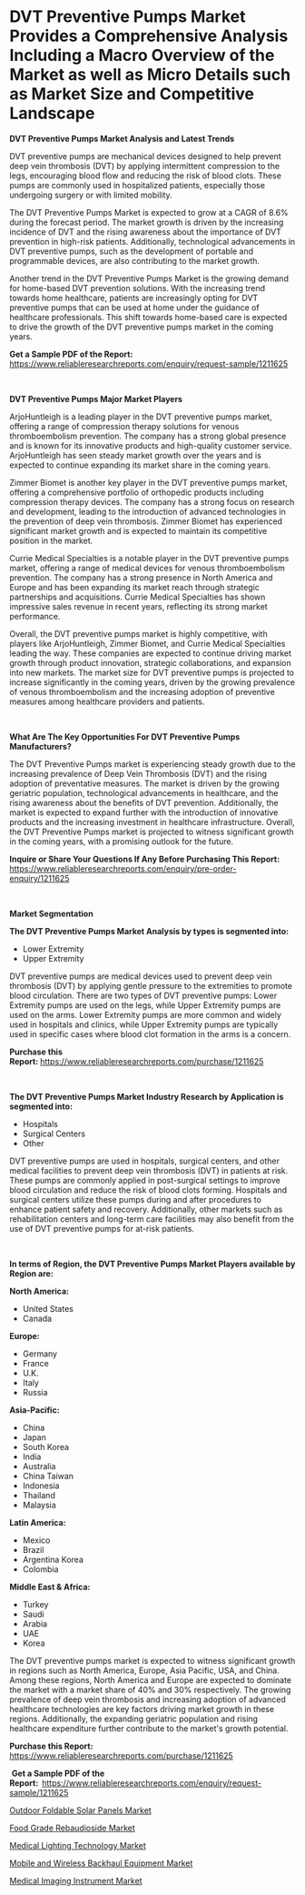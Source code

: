<p><h1>DVT Preventive Pumps Market Provides a Comprehensive Analysis Including a Macro Overview of the Market as well as Micro Details such as Market Size and Competitive Landscape</h1></p><p><strong>DVT Preventive Pumps Market Analysis and Latest Trends</strong></p>
<p><p>DVT preventive pumps are mechanical devices designed to help prevent deep vein thrombosis (DVT) by applying intermittent compression to the legs, encouraging blood flow and reducing the risk of blood clots. These pumps are commonly used in hospitalized patients, especially those undergoing surgery or with limited mobility.</p><p>The DVT Preventive Pumps Market is expected to grow at a CAGR of 8.6% during the forecast period. The market growth is driven by the increasing incidence of DVT and the rising awareness about the importance of DVT prevention in high-risk patients. Additionally, technological advancements in DVT preventive pumps, such as the development of portable and programmable devices, are also contributing to the market growth.</p><p>Another trend in the DVT Preventive Pumps Market is the growing demand for home-based DVT prevention solutions. With the increasing trend towards home healthcare, patients are increasingly opting for DVT preventive pumps that can be used at home under the guidance of healthcare professionals. This shift towards home-based care is expected to drive the growth of the DVT preventive pumps market in the coming years.</p></p>
<p><strong>Get a Sample PDF of the Report:&nbsp;</strong> <a href="https://www.reliableresearchreports.com/enquiry/request-sample/1211625">https://www.reliableresearchreports.com/enquiry/request-sample/1211625</a></p>
<p>&nbsp;</p>
<p><strong>DVT Preventive Pumps Major Market Players</strong></p>
<p><p>ArjoHuntleigh is a leading player in the DVT preventive pumps market, offering a range of compression therapy solutions for venous thromboembolism prevention. The company has a strong global presence and is known for its innovative products and high-quality customer service. ArjoHuntleigh has seen steady market growth over the years and is expected to continue expanding its market share in the coming years.</p><p>Zimmer Biomet is another key player in the DVT preventive pumps market, offering a comprehensive portfolio of orthopedic products including compression therapy devices. The company has a strong focus on research and development, leading to the introduction of advanced technologies in the prevention of deep vein thrombosis. Zimmer Biomet has experienced significant market growth and is expected to maintain its competitive position in the market.</p><p>Currie Medical Specialties is a notable player in the DVT preventive pumps market, offering a range of medical devices for venous thromboembolism prevention. The company has a strong presence in North America and Europe and has been expanding its market reach through strategic partnerships and acquisitions. Currie Medical Specialties has shown impressive sales revenue in recent years, reflecting its strong market performance.</p><p>Overall, the DVT preventive pumps market is highly competitive, with players like ArjoHuntleigh, Zimmer Biomet, and Currie Medical Specialties leading the way. These companies are expected to continue driving market growth through product innovation, strategic collaborations, and expansion into new markets. The market size for DVT preventive pumps is projected to increase significantly in the coming years, driven by the growing prevalence of venous thromboembolism and the increasing adoption of preventive measures among healthcare providers and patients.</p></p>
<p>&nbsp;</p>
<p><strong>What Are The Key Opportunities For DVT Preventive Pumps Manufacturers?</strong></p>
<p><p>The DVT Preventive Pumps market is experiencing steady growth due to the increasing prevalence of Deep Vein Thrombosis (DVT) and the rising adoption of preventative measures. The market is driven by the growing geriatric population, technological advancements in healthcare, and the rising awareness about the benefits of DVT prevention. Additionally, the market is expected to expand further with the introduction of innovative products and the increasing investment in healthcare infrastructure. Overall, the DVT Preventive Pumps market is projected to witness significant growth in the coming years, with a promising outlook for the future.</p></p>
<p><strong>Inquire or Share Your Questions If Any Before Purchasing This Report:</strong> <a href="https://www.reliableresearchreports.com/enquiry/pre-order-enquiry/1211625">https://www.reliableresearchreports.com/enquiry/pre-order-enquiry/1211625</a></p>
<p>&nbsp;</p>
<p><strong>Market Segmentation</strong></p>
<p><strong>The DVT Preventive Pumps Market Analysis by types is segmented into:</strong></p>
<p><ul><li>Lower Extremity</li><li>Upper Extremity</li></ul></p>
<p><p>DVT preventive pumps are medical devices used to prevent deep vein thrombosis (DVT) by applying gentle pressure to the extremities to promote blood circulation. There are two types of DVT preventive pumps: Lower Extremity pumps are used on the legs, while Upper Extremity pumps are used on the arms. Lower Extremity pumps are more common and widely used in hospitals and clinics, while Upper Extremity pumps are typically used in specific cases where blood clot formation in the arms is a concern.</p></p>
<p><strong>Purchase this Report:&nbsp;</strong><a href="https://www.reliableresearchreports.com/purchase/1211625">https://www.reliableresearchreports.com/purchase/1211625</a></p>
<p>&nbsp;</p>
<p><strong>The DVT Preventive Pumps Market Industry Research by Application is segmented into:</strong></p>
<p><ul><li>Hospitals</li><li>Surgical Centers</li><li>Other</li></ul></p>
<p><p>DVT preventive pumps are used in hospitals, surgical centers, and other medical facilities to prevent deep vein thrombosis (DVT) in patients at risk. These pumps are commonly applied in post-surgical settings to improve blood circulation and reduce the risk of blood clots forming. Hospitals and surgical centers utilize these pumps during and after procedures to enhance patient safety and recovery. Additionally, other markets such as rehabilitation centers and long-term care facilities may also benefit from the use of DVT preventive pumps for at-risk patients.</p></p>
<p>&nbsp;</p>
<p><strong>In terms of Region, the DVT Preventive Pumps Market Players available by Region are:</strong></p>
<p>
    <p> <strong> North America: </strong>
        <ul>
            <li>United States</li>
            <li>Canada</li>
        </ul>
        </p> 
    <p> <strong> Europe: </strong>
        <ul>
            <li>Germany</li>
            <li>France</li>
            <li>U.K.</li>
            <li>Italy</li>
            <li>Russia</li>
        </ul>
        </p> 
    <p> <strong> Asia-Pacific: </strong>
        <ul>
            <li>China</li>
            <li>Japan</li>
            <li>South Korea</li>
            <li>India</li>
            <li>Australia</li>
            <li>China Taiwan</li>
            <li>Indonesia</li>
            <li>Thailand</li>
            <li>Malaysia</li>
        </ul>
        </p> 
    <p> <strong> Latin America: </strong>
        <ul>
            <li>Mexico</li>
            <li>Brazil</li>
            <li>Argentina Korea</li>
            <li>Colombia</li>
        </ul>
        </p> 
    <p> <strong> Middle East & Africa: </strong>
        <ul>
            <li>Turkey</li>
            <li>Saudi</li>
            <li>Arabia</li>
            <li>UAE</li>
            <li>Korea</li>
        </ul>
    </p>
    </p>
<p><p>The DVT preventive pumps market is expected to witness significant growth in regions such as North America, Europe, Asia Pacific, USA, and China. Among these regions, North America and Europe are expected to dominate the market with a market share of 40% and 30% respectively. The growing prevalence of deep vein thrombosis and increasing adoption of advanced healthcare technologies are key factors driving market growth in these regions. Additionally, the expanding geriatric population and rising healthcare expenditure further contribute to the market's growth potential.</p></p>
<p><strong>Purchase this Report: </strong><a href="https://www.reliableresearchreports.com/purchase/1211625">https://www.reliableresearchreports.com/purchase/1211625</a></p>
<p>&nbsp;<strong>Get a Sample PDF of the Report:&nbsp;&nbsp;</strong><a href="https://www.reliableresearchreports.com/enquiry/request-sample/1211625">https://www.reliableresearchreports.com/enquiry/request-sample/1211625</a></p>
<p><strong></strong></p>
<p><p><a href="https://issuu.com/reportprime-2/docs/outdoor-foldable-solar-panels-market-size-2030.ppt">Outdoor Foldable Solar Panels Market</a></p><p><a href="https://issuu.com/reportprime-2/docs/food-grade-rebaudioside-market-size-2030.pptx">Food Grade Rebaudioside Market</a></p><p><a href="https://medium.com/@dianaalsop666/medical-lighting-technology-market-competitive-analysis-market-trends-and-forecast-to-2031-dfc0438afe36">Medical Lighting Technology Market</a></p><p><a href="https://medium.com/@dianaalsop666/mobile-and-wireless-backhaul-equipment-market-exploring-market-share-market-trends-and-future-f9af38e598a6">Mobile and Wireless Backhaul Equipment Market</a></p><p><a href="https://medium.com/@dianaalsop666/medical-imaging-instrument-market-outlook-industry-overview-and-forecast-2024-to-2031-43f95330091d">Medical Imaging Instrument Market</a></p></p>